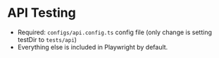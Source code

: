 # API Testing

- Required: `configs/api.config.ts` config file (only change is setting testDir to `tests/api`)
- Everything else is included in Playwright by default.
